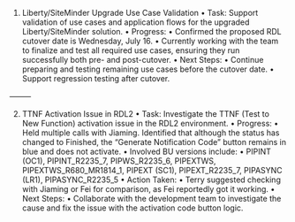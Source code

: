 1. Liberty/SiteMinder Upgrade Use Case Validation
	•	Task: Support validation of use cases and application flows for the upgraded Liberty/SiteMinder solution.
	•	Progress:
	•	Confirmed the proposed RDL cutover date is Wednesday, July 16.
	•	Currently working with the team to finalize and test all required use cases, ensuring they run successfully both pre- and post-cutover.
	•	Next Steps:
	•	Continue preparing and testing remaining use cases before the cutover date.
	•	Support regression testing after cutover.

⸻

2. TTNF Activation Issue in RDL2
	•	Task: Investigate the TTNF (Test to New Function) activation issue in the RDL2 environment.
	•	Progress:
	•	Held multiple calls with Jiaming. Identified that although the status has changed to Finished, the “Generate Notification Code” button remains in blue and does not activate.
	•	Involved BU versions include:
	•	PIPINT (OC1), PIPINT_R2235_7, PIPWS_R2235_6, PIPEXTWS,
PIPEXTWS_R680_MR1814_1, PIPEXT (SC1), PIPEXT_R2235_7,
PIPASYNC (LR1), PIPASYNC_R2235_5
	•	Action Taken:
	•	Terry suggested checking with Jiaming or Fei for comparison, as Fei reportedly got it working.
	•	Next Steps:
	•	Collaborate with the development team to investigate the cause and fix the issue with the activation code button logic.

